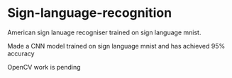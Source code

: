 # Sign-language-recognition


American sign lanuage recogniser trained on sign language mnist.

Made a CNN model trained on sign language mnist and has achieved 95% accuracy

OpenCV work is pending

